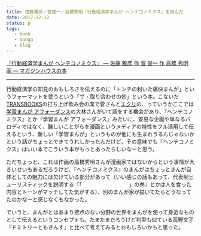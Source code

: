 ```yaml
---
title: 佐藤雅彦／菅俊一／高橋秀明『行動経済学まんが ヘンテコノミクス』を読んだ
date: 2017-12-12
status: p
tags:
   - book
   - manga
   - blog
---
```


[『行動経済学まんが ヘンテコノミクス』 — 佐藤 雅彦 作 菅 俊一 作 高橋 秀明 画 — マガジンハウスの本](https://magazineworld.jp/books/paper/2972/)

---

行動経済学の知見のおもしろさを伝えるのに「トンチの利いた痛快まんが」というフォーマットを使うという「ザ・取り合わせの妙」という本。こないだ[TRANSBOOKS](/2017/11/04/201711/trans-books/)の打ち上げ飲み会の席で菅さんと[エクリ](http://ekrits.jp/)の、っていうかここでは[学習まんが アフォーダンス](http://ekrits.jp/2015/09/1808/)の大林さんがいて話をする機会があり、『ヘンテコノミクス』とか『学習まんが アフォーダンス』みたいに、安易な企画や単なるパロディではなく、難しいことがらを漫画というメディアの特性をフル活用して伝えるという、新しい「学習まんが」というものが他にも生まれうるんじゃないかという話がちょっとできてうれしかったんだけど、その意味でも『ヘンテコノミクス』はいい本でこういう本がもっとあったらしいなーと思う。

ただちょっと、これは作画の高橋秀明さんが漫画家ではないからという事情が大きいせいもあるだろうけど、『ヘンテコノミクス』のまんがはちょっとまんが自体としての魅力には欠けている部分があって（いい感じの話もあって、代表制ヒューリスティックを説明する『「　　　　　　　　　」の巻』とかは人を食った内容とトーンがマッチしてた気がする）、別のまんが家が描いてたらどうなってたのかなーと感じなくもなかった。

でいうと、まんがとはあまり接点のない分野の世界をまんがを使って身近なものとして伝えるというコンセプトも、たまたまだろうけど判型も似ている高野文子『ドミトリーともきんす』と比べて考えてみるとおもしろいかもと思った。
